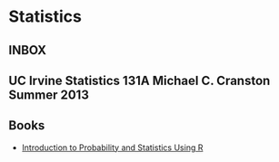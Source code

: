 # Statistics

## INBOX

## UC Irvine Statistics 131A Michael C. Cranston Summer 2013


## Books
- [Introduction to Probability and Statistics Using R](https://cran.r-project.org/web/packages/IPSUR/vignettes/IPSUR.pdf)
